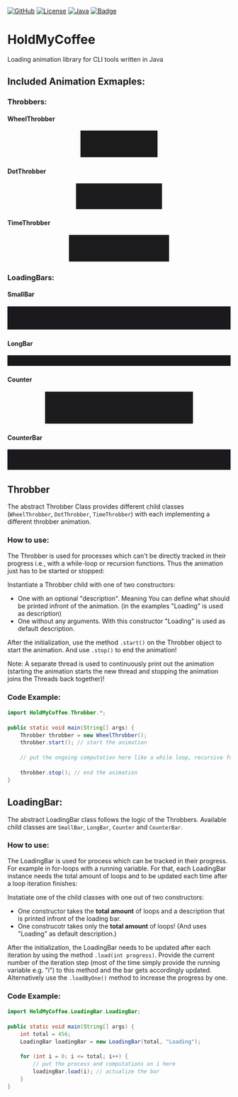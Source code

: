 [![GitHub](https://img.shields.io/badge/GitHub-HoldMyCoffee+-b07219?logo=github)](https://github.com/AbUndMax/HoldMyCoffee)
[![License](https://img.shields.io/badge/License-CC_BY--NC_4.0-blue)](https://github.com/AbUndMax/HoldMyCoffee/blob/main/LICENSE.md)
[![Java](https://img.shields.io/badge/Java-11+-b07219)](https://openjdk.org/projects/jdk/11/)
[![Badge](https://img.shields.io/github/v/release/AbUndMax/HoldMyCoffee?color=brightgreen)](https://github.com/AbUndMax/HoldMyCoffee/releases/latest)

# HoldMyCoffee
Loading animation library for CLI tools written in Java

## Included Animation Exmaples:
### Throbbers:

#### WheelThrobber
<div style="text-align: center;">
  <img src="animations/WheelThrobber.gif" alt="WheelThrobber.gif">
</div>

#### DotThrobber
<div style="text-align: center;">
  <img src="animations/DotThrobber.gif" alt="DotThrobber.gif">
</div>

#### TimeThrobber
<div style="text-align: center;">
  <img src="animations/TimeThrobber.gif" alt="TimeThrobber.gif">
</div>

### LoadingBars:
#### SmallBar
<div style="text-align: center;">
  <img src="animations/SmallBar.gif" alt="SmallBar2.gif">
</div>

#### LongBar
<div style="text-align: center;">
  <img src="animations/LongBar.gif" alt="LongBar.gif">
</div>

#### Counter
<div style="text-align: center;">
  <img src="animations/Counter.gif" alt="Counter.gif">
</div>

#### CounterBar
<div style="text-align: center;">
  <img src="animations/CounterBar.gif" alt="CounterBar.gif">
</div>

## Throbber
The abstract Throbber Class provides different child classes (`WheelThrobber`, `DotThrobber`, `TimeThrobber`) 
with each implementing a different throbber animation.
### How to use:
The Throbber is used for processes which can't be directly tracked in their progress 
i.e., with a while-loop or recursion functions. Thus the animation just has to be started
or stopped:

Instantiate a Throbber child with one of two constructors:
* One with an optional "description". 
Meaning You can define what should be printed infront of the animation. (in the examples "Loading" is used 
as description)
* One without any arguments. With this constructor "Loading" is used as default description.

After the initialization, use the method `.start()` on the Throbber object to start the animation.
And use `.stop()` to end the animation!

Note: A separate thread is used to continuously print out the animation (starting the animation starts the new 
thread and stopping the animation joins the Threads back together)!

### Code Example:
```Java
import HoldMyCoffee.Throbber.*;

public static void main(String[] args) {
    Throbber throbber = new WheelThrobber();
    throbber.start(); // start the animation

    // put the ongoing computation here like a while loop, recursive functions or something else.

    throbber.stop(); // end the animation
}
```

## LoadingBar:
The abstract LoadingBar class follows the logic of the Throbbers.
Available child classes are `SmallBar`, `LongBar`, `Counter` and `CounterBar`.

### How to use:
The LoadingBar is used for process which can be tracked in their progress.
For example in for-loops with a running variable. For that, each LoadingBar
instance needs the total amount of loops and to be updated each time after a loop
iteration finishes:

Instatiate one of the child classes with one out of two constructors:
* One constructor takes the **total amount** of loops and a description that is
printed infront of the loading bar.
* One construcotr takes only the **total amount** of loops!
(And uses "Loading" as default description.)

After the initialization, the LoadingBar needs to be updated after each iteration by using the
method `.load(int progress)`.
Provide the current number of the iteration step 
(most of the time simply provide the running variable e.g. "i") to this method
and the bar gets accordingly updated.
Alternatively use the `.loadByOne()` method to increase the progress by one. 

### Code Example:
```Java
import HoldMyCoffee.LoadingBar.LoadingBar;

public static void main(String[] args) {
    int total = 456;
    LoadingBar loadingBar = new LoadingBar(total, "Loading");

    for (int i = 0; i <= total; i++) {
        // put the process and computations on i here
        loadingBar.load(i); // actualize the bar
    }
}
```

